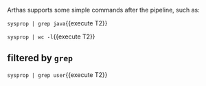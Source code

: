 Arthas supports some simple commands after the pipeline, such as:

`sysprop | grep java`{{execute T2}} 

`sysprop | wc -l`{{execute T2}} 


## filtered by `grep`

`sysprop | grep user`{{execute T2}} 
